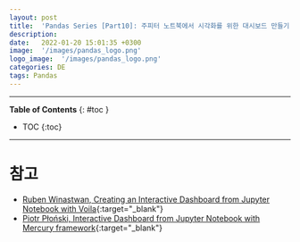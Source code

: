 ```yaml
---
layout: post
title:  'Pandas Series [Part10]: 주피터 노트북에서 시각화를 위한 대시보드 만들기'
description: 
date:   2022-01-20 15:01:35 +0300
image:  '/images/pandas_logo.png'
logo_image:  '/images/pandas_logo.png'
categories: DE
tags: Pandas
---
```

---
**Table of Contents**
{: #toc }
*  TOC
{:toc}

--- 



# 참고
- [Ruben Winastwan, Creating an Interactive Dashboard from Jupyter Notebook with Voila](https://towardsdatascience.com/creating-an-interactive-dashboard-from-jupyter-notebook-with-voila-b64918b4d15a){:target="_blank"}
- [Piotr Płoński, Interactive Dashboard from Jupyter Notebook with Mercury framework](https://towardsdatascience.com/interactive-dashboard-from-jupyter-notebook-with-mercury-framework-e1269fdbe73c){:target="_blank"}